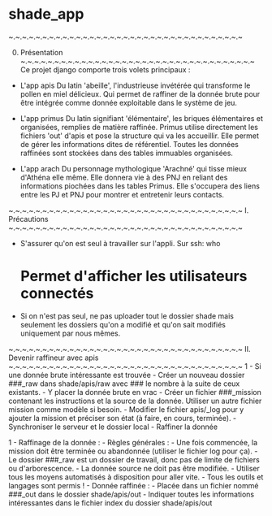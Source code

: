 # shade_app

~.~.~.~.~.~.~.~.~.~.~.~.~.~.~.~.~.~.~.~.~.~.~.~.~.~.~.~.~.~.~.~.~.~.~

0. Présentation
~.~.~.~.~.~.~.~.~.~.~.~.~.~.~.~.~.~.~.~.~.~.~.~.~.~.~.~.~.~.~.~.~.~.~
Ce projet django comporte trois volets principaux :
- L'app apis
	Du latin 'abeille', l'industrieuse invétérée qui transforme
	le pollen en miel délicieux.
	Qui permet de raffiner de la donnée brute pour être intégrée
	comme donnée exploitable dans le système de jeu.

- L'app primus
	Du latin signifiant 'élémentaire', les briques élémentaires et
	organisées, remplies de matière raffinée.
	Primus utilise directement les fichiers 'out' d'apis et pose 
	la structure qui va les accueillir.
	Elle permet de gérer les informations dites de référentiel. 
	Toutes les données raffinées sont stockées dans des tables 
	immuables organisées.

- L'app arach
	Du personnage mythologique 'Arachné' qui tisse mieux d'Athéna
	elle même. Elle donnera vie à des PNJ en reliant des informations
	piochées dans les tables Primus. Elle s'occupera des liens entre
	les PJ et PNJ pour montrer et entretenir leurs contacts.


~.~.~.~.~.~.~.~.~.~.~.~.~.~.~.~.~.~.~.~.~.~.~.~.~.~.~.~.~.~.~.~.~.~.~
I. Précautions
~.~.~.~.~.~.~.~.~.~.~.~.~.~.~.~.~.~.~.~.~.~.~.~.~.~.~.~.~.~.~.~.~.~.~
- S'assurer qu'on est seul à travailler sur l'appli. Sur ssh:
	who
	# Permet d'afficher les utilisateurs connectés

- Si on n'est pas seul, ne pas uploader tout le dossier shade mais
	seulement les dossiers qu'on a modifié et qu'on sait modifiés
	uniquement par nous mêmes.

~.~.~.~.~.~.~.~.~.~.~.~.~.~.~.~.~.~.~.~.~.~.~.~.~.~.~.~.~.~.~.~.~.~.~
II. Devenir raffineur avec apis
~.~.~.~.~.~.~.~.~.~.~.~.~.~.~.~.~.~.~.~.~.~.~.~.~.~.~.~.~.~.~.~.~.~.~
1 - Si une donnée brute intéressante est trouvée
	- Créer un nouveau dossier ###_raw dans shade/apis/raw
		avec ### le nombre à la suite de ceux existants.
	- Y placer la donnée brute en vrac
	- Créer un fichier ###_mission contenant les instructions
		et la source de la donnée. Utiliser un autre fichier mission
		comme modèle si besoin.
	- Modifier le fichier apis/_log pour y ajouter la mission 
		et préciser son état (à faire, en cours, terminée).
	- Synchroniser le serveur et le dossier local
	- Raffiner la donnée

1 - Raffinage de la donnée : 
	- Règles générales :
		- Une fois commencée, la mission doit être terminée 
			ou abandonnée (utiliser le fichier log pour ça).
		- Le dossier ###_raw est un dossier de travail, donc
			pas de limite de fichiers ou d'arborescence.
		- La donnée source ne doit pas être modifiée.
		- Utiliser tous les moyens automatisés à disposition
			pour aller vite.
		- Tous les outils et langages sont permis !
	- Donnée raffinée :
		- Placée dans un fichier nommé ###_out dans le dossier
			shade/apis/out
		- Indiquer toutes les informations intéressantes dans le
			fichier index du dossier shade/apis/out


